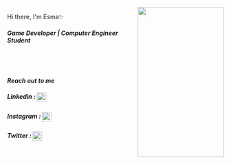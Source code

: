 <img src="https://media.giphy.com/media/QPy8RAg2mR7CU/giphy.gif" align ="right" width="200" height= "350">

Hi there, I'm Esma✨ 


##### Game Developer | Computer Engineer Student
<br />
<br />

####      ***Reach out to me***
#####  Linkedin  :   [<img width="22" src="https://unpkg.com/simple-icons@v6/icons/linkedin.svg" align = "center"/>][linkedin]
#####  Instagram  : [<img width="22" src="https://unpkg.com/simple-icons@v6/icons/instagram.svg" align="center"   />][instagram]
#####  Twitter  : [<img width="22" src="https://unpkg.com/simple-icons@v6/icons/twitter.svg" align="center"   />][twitter]


[instagram]: https://www.instagram.com/kocatasesmanur/
[twitter]:https://twitter.com/EsmaKocatas
[linkedin]: https://www.linkedin.com/in/esma-nur-kocata%C5%9F-6891bb148/

